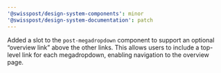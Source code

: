```yaml
---
'@swisspost/design-system-components': minor
'@swisspost/design-system-documentation': patch
---
```


Added a slot to the `post-megadropdown` component to support an optional “overview link” above the other links. This allows users to include a top-level link for each megadropdown, enabling navigation to the overview page.

